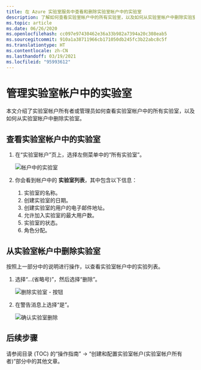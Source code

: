 ```yaml
---
title: 在 Azure 实验室服务中查看和删除实验室帐户中的实验室
description: 了解如何查看实验室帐户中的所有实验室，以及如何从实验室帐户中删除实验室。
ms.topic: article
ms.date: 06/26/2020
ms.openlocfilehash: cc097e97430462e36a33b982a7394a20c308eab5
ms.sourcegitcommit: 910a1a38711966cb171050db245fc3b22abc8c5f
ms.translationtype: HT
ms.contentlocale: zh-CN
ms.lasthandoff: 03/19/2021
ms.locfileid: "95993612"
---
```

# <a name="manage-labs-in-a-lab-account"></a>管理实验室帐户中的实验室
本文介绍了实验室帐户所有者或管理员如何查看实验室帐户中的所有实验室，以及如何从实验室帐户中删除实验室。 

## <a name="view-labs-in-a-lab-account"></a>查看实验室帐户中的实验室

1. 在“实验室帐户”页上，选择左侧菜单中的“所有实验室”。

    ![帐户中的实验室](./media/how-to-manage-lab-accounts/labs-in-account.png)
1. 你会看到帐户中的 **实验室列表**，其中包含以下信息： 
    1. 实验室的名称。
    2. 创建实验室的日期。 
    3. 创建实验室的用户的电子邮件地址。 
    4. 允许加入实验室的最大用户数。 
    5. 实验室的状态。 
    6. 角色分配。 

## <a name="delete-a-lab-in-a-lab-account"></a>从实验室帐户中删除实验室
按照上一部分中的说明进行操作，以查看实验室帐户中的实验列表。

1. 选择“...(省略号)”，然后选择“删除”。 

    ![删除实验室 - 按钮](./media/how-to-manage-lab-accounts/delete-lab-button.png)
2. 在警告消息上选择“是”。 

    ![确认实验室删除](./media/how-to-manage-lab-accounts/confirm-lab-delete.png)

## <a name="next-steps"></a>后续步骤
请参阅目录 (TOC) 的“操作指南” -> “创建和配置实验室帐户(实验室帐户所有者)”部分中的其他文章。 